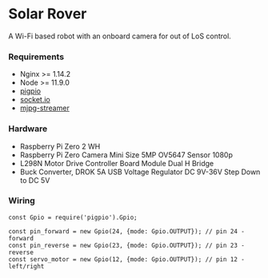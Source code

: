 # Solar Rover

A Wi-Fi based robot with an onboard camera for out of LoS control.

### Requirements

* Nginx >= 1.14.2
* Node >= 11.9.0
* [pigpio](https://www.npmjs.com/package/pigpio)
* [socket.io](https://www.npmjs.com/package/socket.io)
* [mjpg-streamer](https://github.com/jacksonliam/mjpg-streamer)

### Hardware

* Raspberry Pi Zero 2 WH
* Raspberry Pi Zero Camera Mini Size 5MP OV5647 Sensor 1080p
* L298N Motor Drive Controller Board Module Dual H Bridge
* Buck Converter, DROK 5A USB Voltage Regulator DC 9V-36V Step Down to DC 5V



### Wiring

```
const Gpio = require('pigpio').Gpio;

const pin_forward = new Gpio(24, {mode: Gpio.OUTPUT}); // pin 24 - forward
const pin_reverse = new Gpio(23, {mode: Gpio.OUTPUT}); // pin 23 - reverse
const servo_motor = new Gpio(12, {mode: Gpio.OUTPUT}); // pin 12 - left/right
```
